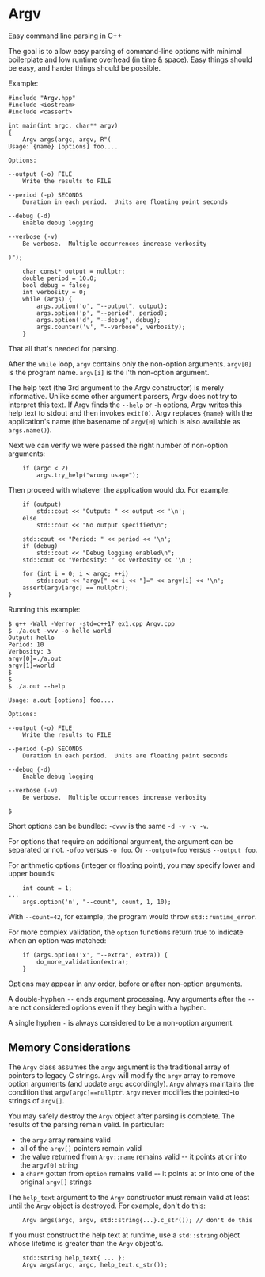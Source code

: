 # Argv

Easy command line parsing in C++

The goal is to allow easy parsing of command-line options with minimal
boilerplate and low runtime overhead (in time & space).
Easy things should be easy, and harder things should be possible.

Example:

```
#include "Argv.hpp"
#include <iostream>
#include <cassert>

int main(int argc, char** argv)
{
    Argv args(argc, argv, R"(
Usage: {name} [options] foo....

Options:

--output (-o) FILE
    Write the results to FILE

--period (-p) SECONDS
    Duration in each period.  Units are floating point seconds

--debug (-d)
    Enable debug logging

--verbose (-v)
    Be verbose.  Multiple occurrences increase verbosity

)");

    char const* output = nullptr;
    double period = 10.0;
    bool debug = false;
    int verbosity = 0;
    while (args) {
        args.option('o', "--output", output);
        args.option('p', "--period", period);
        args.option('d', "--debug", debug);
        args.counter('v', "--verbose", verbosity);
    }
```

That all that's needed for parsing.

After the `while` loop, `argv` contains only the non-option arguments.
`argv[0]` is the program name.  `argv[i]` is the i'th non-option argument.

The help text (the 3rd argument to the Argv constructor) is merely informative.
Unlike some other argument parsers, Argv does not try to interpret this text.
If Argv finds the `--help` or `-h` options, Argv writes this help text to
stdout and then invokes `exit(0)`.  Argv replaces `{name}` with the
application's name (the basename of `argv[0]` which is also available
as `args.name()`).

Next we can verify we were passed the right number of non-option arguments:

```
    if (argc < 2)
        args.try_help("wrong usage");
```

Then proceed with whatever the application would do.
For example:

```
    if (output)
        std::cout << "Output: " << output << '\n';
    else
        std::cout << "No output specified\n";

    std::cout << "Period: " << period << '\n';
    if (debug)
        std::cout << "Debug logging enabled\n";
    std::cout << "Verbosity: " << verbosity << '\n';

    for (int i = 0; i < argc; ++i)
        std::cout << "argv[" << i << "]=" << argv[i] << '\n';
    assert(argv[argc] == nullptr);
}
```

Running this example:

```
$ g++ -Wall -Werror -std=c++17 ex1.cpp Argv.cpp
$ ./a.out -vvv -o hello world
Output: hello
Period: 10
Verbosity: 3
argv[0]=./a.out
argv[1]=world
$
$
$ ./a.out --help

Usage: a.out [options] foo....

Options:

--output (-o) FILE
    Write the results to FILE

--period (-p) SECONDS
    Duration in each period.  Units are floating point seconds

--debug (-d)
    Enable debug logging

--verbose (-v)
    Be verbose.  Multiple occurrences increase verbosity

$
```

Short options can be bundled: `-dvvv` is the same `-d -v -v -v`.

For options that require an additional argument, the argument can be separated
or not.  `-ofoo` versus `-o foo`.  Or `--output=foo` versus `--output foo`.

For arithmetic options (integer or floating point), you may specify lower and
upper bounds:

```
    int count = 1;
...
    args.option('n', "--count", count, 1, 10);
```

With `--count=42`, for example, the program would throw `std::runtime_error`.

For more complex validation, the `option` functions return true to indicate
when an option was matched:

```
    if (args.option('x', "--extra", extra)) {
        do_more_validation(extra);
    }
```

Options may appear in any order, before or after non-option arguments.

A double-hyphen `--` ends argument processing.  Any arguments after the `--`
are not considered options even if they begin with a hyphen.

A single hyphen `-` is always considered to be a non-option argument.

## Memory Considerations

The `Argv` class assumes the `argv` argument is the traditional array of
pointers to legacy C strings.  `Argv` will modify the `argv` array to remove
option arguments (and update `argc` accordingly).  `Argv` always maintains the
condition that `argv[argc]==nullptr`.  `Argv` never modifies the pointed-to
strings of `argv[]`.

You may safely destroy the `Argv` object after parsing is complete.
The results of the parsing remain valid.
In particular:

* the `argv` array remains valid
* all of the `argv[]` pointers remain valid
* the value returned from `Argv::name` remains valid -- it points at
  or into the `argv[0]` string
* a `char*` gotten from `option` remains valid -- it points at or
  into one of the original `argv[]` strings

The `help_text` argument to the `Argv` constructor must remain valid at least
until the `Argv` object is destroyed.  For example, don't do this:

```
    Argv args(argc, argv, std::string{...}.c_str()); // don't do this
```

If you must construct the help text at runtime, use a `std::string` object
whose lifetime is greater than the `Argv` object's.

```
    std::string help_text{ ... };
    Argv args(argc, argc, help_text.c_str());
```
